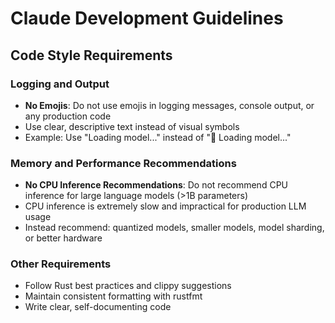 # Claude Development Guidelines

## Code Style Requirements

### Logging and Output
- **No Emojis**: Do not use emojis in logging messages, console output, or any production code
- Use clear, descriptive text instead of visual symbols
- Example: Use "Loading model..." instead of "🔄 Loading model..."

### Memory and Performance Recommendations
- **No CPU Inference Recommendations**: Do not recommend CPU inference for large language models (>1B parameters)
- CPU inference is extremely slow and impractical for production LLM usage
- Instead recommend: quantized models, smaller models, model sharding, or better hardware

### Other Requirements
- Follow Rust best practices and clippy suggestions
- Maintain consistent formatting with rustfmt
- Write clear, self-documenting code